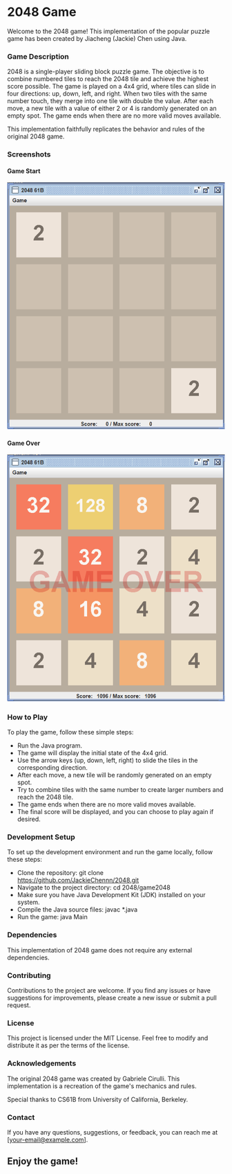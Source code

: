 # 2048 Game
Welcome to the 2048 game! This implementation of the popular puzzle game has been created by Jiacheng (Jackie) Chen using Java.

### Game Description
2048 is a single-player sliding block puzzle game. The objective is to combine numbered tiles to reach the 2048 tile and achieve the highest score possible. The game is played on a 4x4 grid, where tiles can slide in four directions: up, down, left, and right. When two tiles with the same number touch, they merge into one tile with double the value. After each move, a new tile with a value of either 2 or 4 is randomly generated on an empty spot. The game ends when there are no more valid moves available.

This implementation faithfully replicates the behavior and rules of the original 2048 game.

### Screenshots
#### Game Start

![game start](/pictures/game_start.png?raw=true)

#### Game Over

![game over](/pictures/game_over.png?raw=true)


### How to Play
To play the game, follow these simple steps:

 - Run the Java program.
 - The game will display the initial state of the 4x4 grid.
 - Use the arrow keys (up, down, left, right) to slide the tiles in the corresponding direction.
 - After each move, a new tile will be randomly generated on an empty spot.
 - Try to combine tiles with the same number to create larger numbers and reach the 2048 tile.
 - The game ends when there are no more valid moves available.
 - The final score will be displayed, and you can choose to play again if desired.
### Development Setup
To set up the development environment and run the game locally, follow these steps:

 - Clone the repository: git clone https://github.com/JackieChennn/2048.git
 - Navigate to the project directory: cd 2048/game2048
 - Make sure you have Java Development Kit (JDK) installed on your system.
 - Compile the Java source files: javac *.java
 - Run the game: java Main
### Dependencies
This implementation of 2048 game does not require any external dependencies.

### Contributing
Contributions to the project are welcome. If you find any issues or have suggestions for improvements, please create a new issue or submit a pull request.

### License
This project is licensed under the MIT License. Feel free to modify and distribute it as per the terms of the license.

### Acknowledgements
The original 2048 game was created by Gabriele Cirulli. This implementation is a recreation of the game's mechanics and rules. 

Special thanks to CS61B from University of California, Berkeley.

### Contact
If you have any questions, suggestions, or feedback, you can reach me at [your-email@example.com].

## Enjoy the game!